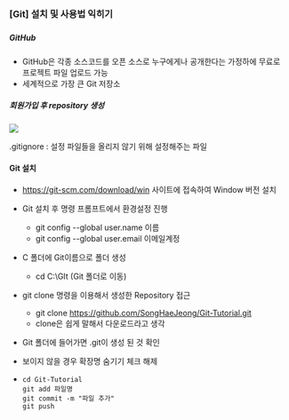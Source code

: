 ### [Git] 설치 및 사용법 익히기

##### 

##### GitHub

- GitHub은 각종 소스코드를 오픈 소스로 누구에게나 공개한다는 가정하에 무료로 프로젝트 파일 업로드 가능
- 세계적으로 가장 큰 Git 저장소



##### 회원가입 후 repository 생성

<img src="https://user-images.githubusercontent.com/59730002/75991472-d9cbad00-5f39-11ea-9abb-41d881c8144a.PNG">

.gitignore : 설정 파일들을 올리지 않기 위해 설정해주는 파일



#### Git 설치

- https://git-scm.com/download/win 사이트에 접속하여 Window 버전 설치

- Git 설치 후 명령 프롬프트에서 환경설정 진행

  - git config --global user.name 이름
  - git config --global user.email 이메일계정 

- C 폴더에 Git이름으로 폴더 생성

  - cd C:\GIt (Git 폴더로 이동)

- git clone 명령을 이용해서 생성한 Repository 접근

  - git clone https://github.com/SongHaeJeong/Git-Tutorial.git
  - clone은 쉽게 말해서 다운로드라고 생각

-  Git 폴더에 들어가면 .git이 생성 된 것 확인 

  - 보이지 않을 경우 확장명 숨기기 체크 해제

- ```
  cd Git-Tutorial
  git add 파일명
  git commit -m "파일 추가"
  git push 
  ```

  

  

  

  

  

  

  









   